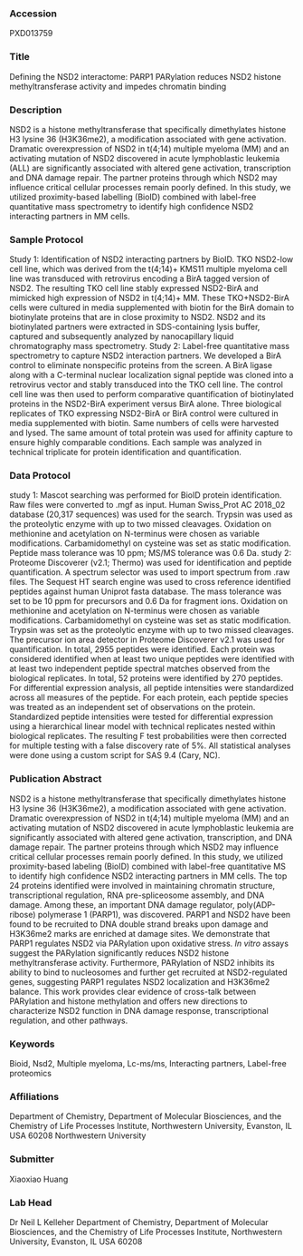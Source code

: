### Accession
PXD013759

### Title
Defining the NSD2 interactome: PARP1 PARylation reduces NSD2 histone methyltransferase activity and impedes chromatin binding

### Description
NSD2 is a histone methyltransferase that specifically dimethylates histone H3 lysine 36 (H3K36me2), a modification associated with gene activation. Dramatic overexpression of NSD2 in t(4;14) multiple myeloma (MM) and an activating mutation of NSD2 discovered in acute lymphoblastic leukemia (ALL) are significantly associated with altered gene activation, transcription and DNA damage repair. The partner proteins through which NSD2 may influence critical cellular processes remain poorly defined. In this study, we utilized proximity-based labelling (BioID) combined with label-free quantitative mass spectrometry to identify high confidence NSD2 interacting partners in MM cells.

### Sample Protocol
Study 1: Identification of NSD2 interacting partners by BioID. TKO NSD2-low cell line, which was derived from the t(4;14)+ KMS11 multiple myeloma cell line was transduced with retrovirus encoding a BirA tagged version of NSD2. The resulting TKO cell line stably expressed NSD2-BirA and mimicked high expression of NSD2 in t(4;14)+ MM. These TKO+NSD2-BirA cells were cultured in media supplemented with biotin for the BirA domain to biotinylate proteins that are in close proximity to NSD2. NSD2 and its biotinylated partners were extracted in SDS-containing lysis buffer, captured and subsequently analyzed by nanocapillary liquid chromatography mass spectrometry.  Study 2: Label-free quantitative mass spectrometry to capture NSD2 interaction partners. We developed a BirA control to eliminate nonspecific proteins from the screen. A BirA ligase along with a C-terminal nuclear localization signal peptide was cloned into a retrovirus vector and stably transduced into the TKO cell line. The control cell line was then used to perform comparative quantification of biotinylated proteins in the NSD2-BirA experiment versus BirA alone. Three biological replicates of TKO expressing NSD2-BirA or BirA control were cultured in media supplemented with biotin. Same numbers of cells were harvested and lysed. The same amount of total protein was used for affinity capture to ensure highly comparable conditions. Each sample was analyzed in technical triplicate for protein identification and quantification.

### Data Protocol
study 1: Mascot searching was performed for BioID protein identification. Raw files were converted to .mgf as input. Human Swiss_Prot AC 2018_02 database (20,317 sequences) was used for the search. Trypsin was used as the proteolytic enzyme with up to two missed cleavages. Oxidation on methionine and acetylation on N-terminus were chosen as variable modifications. Carbamidomethyl on cysteine was set as static modification. Peptide mass tolerance was 10 ppm; MS/MS tolerance was 0.6 Da. study 2: Proteome Discoverer (v2.1; Thermo) was used for identification and peptide quantification. A spectrum selector was used to import spectrum from .raw files. The Sequest HT search engine was used to cross reference identified peptides against human Uniprot fasta database. The mass tolerance was set to be 10 ppm for precursors and 0.6 Da for fragment ions. Oxidation on methionine and acetylation on N-terminus were chosen as variable modifications. Carbamidomethyl on cysteine was set as static modification. Trypsin was set as the proteolytic enzyme with up to two missed cleavages. The precursor ion area detector in Proteome Discoverer v2.1 was used for quantification.  In total, 2955 peptides were identified. Each protein was considered identified when at least two unique peptides were identified with at least two independent peptide spectral matches observed from the biological replicates. In total, 52 proteins were identified by 270 peptides. For differential expression analysis, all peptide intensities were standardized across all measures of the peptide. For each protein, each peptide species was treated as an independent set of observations on the protein. Standardized peptide intensities were tested for differential expression using a hierarchical linear model with technical replicates nested within biological replicates. The resulting F test probabilities were then corrected for multiple testing with a false discovery rate of 5%. All statistical analyses were done using a custom script for SAS 9.4 (Cary, NC).

### Publication Abstract
NSD2 is a histone methyltransferase that specifically dimethylates histone H3 lysine 36 (H3K36me2), a modification associated with gene activation. Dramatic overexpression of NSD2 in t(4;14) multiple myeloma (MM) and an activating mutation of NSD2 discovered in acute lymphoblastic leukemia are significantly associated with altered gene activation, transcription, and DNA damage repair. The partner proteins through which NSD2 may influence critical cellular processes remain poorly defined. In this study, we utilized proximity-based labeling (BioID) combined with label-free quantitative MS to identify high confidence NSD2 interacting partners in MM cells. The top 24 proteins identified were involved in maintaining chromatin structure, transcriptional regulation, RNA pre-spliceosome assembly, and DNA damage. Among these, an important DNA damage regulator, poly(ADP-ribose) polymerase 1 (PARP1), was discovered. PARP1 and NSD2 have been found to be recruited to DNA double strand breaks upon damage and H3K36me2 marks are enriched at damage sites. We demonstrate that PARP1 regulates NSD2 via PARylation upon oxidative stress. <i>In vitro</i> assays suggest the PARylation significantly reduces NSD2 histone methyltransferase activity. Furthermore, PARylation of NSD2 inhibits its ability to bind to nucleosomes and further get recruited at NSD2-regulated genes, suggesting PARP1 regulates NSD2 localization and H3K36me2 balance. This work provides clear evidence of cross-talk between PARylation and histone methylation and offers new directions to characterize NSD2 function in DNA damage response, transcriptional regulation, and other pathways.

### Keywords
Bioid, Nsd2, Multiple myeloma, Lc-ms/ms, Interacting partners, Label-free proteomics

### Affiliations
Department of Chemistry, Department of Molecular Biosciences, and the Chemistry of Life Processes Institute, Northwestern University, Evanston, IL USA 60208
Northwestern University

### Submitter
Xiaoxiao Huang

### Lab Head
Dr Neil L Kelleher
Department of Chemistry, Department of Molecular Biosciences, and the Chemistry of Life Processes Institute, Northwestern University, Evanston, IL USA 60208



